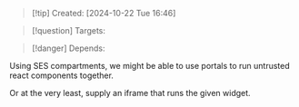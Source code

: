 
>[!tip] Created: [2024-10-22 Tue 16:46]

>[!question] Targets: 

>[!danger] Depends: 

Using SES compartments, we might be able to use portals to run untrusted react components together.

Or at the very least, supply an iframe that runs the given widget.